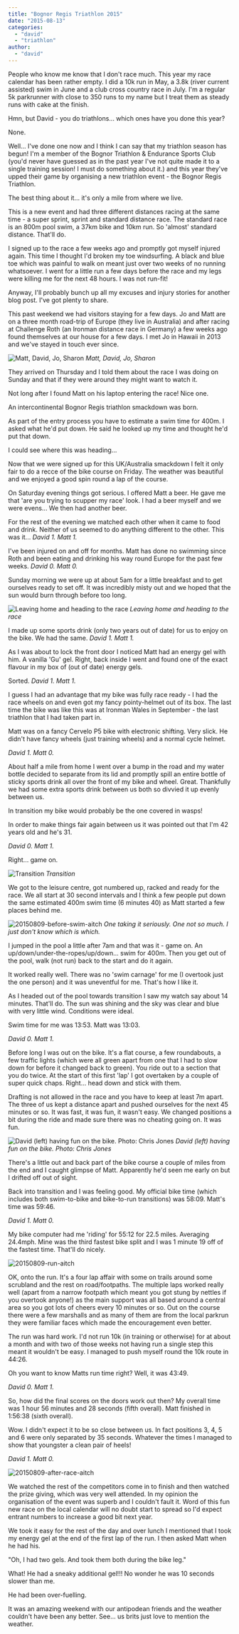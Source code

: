 ```yaml
---
title: "Bognor Regis Triathlon 2015"
date: "2015-08-13"
categories: 
  - "david"
  - "triathlon"
author: 
  - "david"
---
```


People who know me know that I don't race much. This year my race calendar has been rather empty. I did a 10k run in May, a 3.8k (river current assisted) swim in June and a club cross country race in July. I'm a regular 5k parkrunner with close to 350 runs to my name but I treat them as steady runs with cake at the finish.

Hmn, but David - you do triathlons... which ones have you done this year?

None.

Well... I've done one now and I think I can say that my triathlon season has begun! I'm a member of the Bognor Triathlon & Endurance Sports Club (you'd never have guessed as in the past year I've not quite made it to a single training session! I must do something about it.) and this year they've upped their game by organising a new triathlon event - the Bognor Regis Triathlon.

The best thing about it... it's only a mile from where we live.

This is a new event and had three different distances racing at the same time - a super sprint, sprint and standard distance race. The standard race is an 800m pool swim, a 37km bike and 10km run. So 'almost' standard distance. That'll do.

I signed up to the race a few weeks ago and promptly got myself injured again. This time I thought I'd broken my toe windsurfing. A black and blue toe which was painful to walk on meant just over two weeks of no running whatsoever. I went for a little run a few days before the race and my legs were killing me for the next 48 hours. I was not run-fit!

Anyway, I'll probably bunch up all my excuses and injury stories for another blog post. I've got plenty to share.

This past weekend we had visitors staying for a few days. Jo and Matt are on a three month road-trip of Europe (they live in Australia) and after racing at Challenge Roth (an Ironman distance race in Germany) a few weeks ago found themselves at our house for a few days. I met Jo in Hawaii in 2013 and we've stayed in touch ever since.

![Matt, David, Jo, Sharon](/images/2015/20150809-7084-carman-and-rowe.jpg) 
*Matt, David, Jo, Sharon*

They arrived on Thursday and I told them about the race I was doing on Sunday and that if they were around they might want to watch it.

Not long after I found Matt on his laptop entering the race! Nice one.

An intercontinental Bognor Regis triathlon smackdown was born.

As part of the entry process you have to estimate a swim time for 400m. I asked what he'd put down. He said he looked up my time and thought he'd put that down.

I could see where this was heading...

Now that we were signed up for this UK/Australia smackdown I felt it only fair to do a recce of the bike course on Friday. The weather was beautiful and we enjoyed a good spin round a lap of the course.

On Saturday evening things got serious. I offered Matt a beer. He gave me that 'are you trying to scupper my race' look. I had a beer myself and we were evens... We then had another beer.

For the rest of the evening we matched each other when it came to food and drink. Neither of us seemed to do anything different to the other. This was it... _David 1. Matt 1._

I've been injured on and off for months. Matt has done no swimming since Roth and been eating and drinking his way round Europe for the past few weeks. _David 0. Matt 0._

Sunday morning we were up at about 5am for a little breakfast and to get ourselves ready to set off. It was incredibly misty out and we hoped that the sun would burn through before too long.

![Leaving home and heading to the race](/images/2015/20150809-leaving_home.jpg) 
*Leaving home and heading to the race*

I made up some sports drink (only two years out of date) for us to enjoy on the bike. We had the same. _David 1. Matt 1._

As I was about to lock the front door I noticed Matt had an energy gel with him. A vanilla 'Gu' gel. Right, back inside I went and found one of the exact flavour in my box of (out of date) energy gels.

Sorted. _David 1. Matt 1._

I guess I had an advantage that my bike was fully race ready - I had the race wheels on and even got my fancy pointy-helmet out of its box. The last time the bike was like this was at Ironman Wales in September - the last triathlon that I had taken part in.

Matt was on a fancy Cervelo P5 bike with electronic shifting. Very slick. He didn't have fancy wheels (just training wheels) and a normal cycle helmet.

_David 1. Matt 0._

About half a mile from home I went over a bump in the road and my water bottle decided to separate from its lid and promptly spill an entire bottle of sticky sports drink all over the front of my bike and wheel. Great. Thankfully we had some extra sports drink between us both so divvied it up evenly between us.

In transition my bike would probably be the one covered in wasps!

In order to make things fair again between us it was pointed out that I'm 42 years old and he's 31.

_David 0. Matt 1._

Right... game on.

![Transition](/images/2015/20150809-7095-transition.jpg) 
*Transition*

We got to the leisure centre, got numbered up, racked and ready for the race. We all start at 30 second intervals and I think a few people put down the same estimated 400m swim time (6 minutes 40) as Matt started a few places behind me.

![20150809-before-swim-aitch](/images/2015/20150809-before-swim-aitch.jpg) 
*One taking it seriously. One not so much. I just don't know which is which.*

I jumped in the pool a little after 7am and that was it - game on. An up/down/under-the-ropes/up/down... swim for 400m. Then you get out of the pool, walk (not run) back to the start and do it again.

It worked really well. There was no 'swim carnage' for me (I overtook just the one person) and it was uneventful for me. That's how I like it.

As I headed out of the pool towards transition I saw my watch say about 14 minutes. That'll do. The sun was shining and the sky was clear and blue with very little wind. Conditions were ideal.

Swim time for me was 13:53. Matt was 13:03.

_David 0. Matt 1._

Before long I was out on the bike. It's a flat course, a few roundabouts, a few traffic lights (which were all green apart from one that I had to slow down for before it changed back to green). You ride out to a section that you do twice. At the start of this first 'lap' I got overtaken by a couple of super quick chaps. Right... head down and stick with them.

Drafting is not allowed in the race and you have to keep at least 7m apart. The three of us kept a distance apart and pushed ourselves for the next 45 minutes or so. It was fast, it was fun, it wasn't easy. We changed positions a bit during the ride and made sure there was no cheating going on. It was fun.

![David (left) having fun on the bike. Photo: Chris Jones](/images/2015/20150809-chris_jones.jpg) 
*David (left) having fun on the bike. Photo: Chris Jones*

There's a little out and back part of the bike course a couple of miles from the end and I caught glimpse of Matt. Apparently he'd seen me early on but I drifted off out of sight.

Back into transition and I was feeling good. My official bike time (which includes both swim-to-bike and bike-to-run transitions) was 58:09. Matt's time was 59:46.

_David 1. Matt 0._

My bike computer had me 'riding' for 55:12 for 22.5 miles. Averaging 24.4mph. Mine was the third fastest bike split and I was 1 minute 19 off of the fastest time. That'll do nicely.

![20150809-run-aitch](/images/2015/20150809-run-aitch.jpg)

OK, onto the run. It's a four lap affair with some on trails around some scrubland and the rest on road/footpaths. The multiple laps worked really well (apart from a narrow footpath which meant you got stung by nettles if you overtook anyone!) as the main support was all based around a central area so you got lots of cheers every 10 minutes or so. Out on the course there were a few marshalls and as many of them are from the local parkrun they were familiar faces which made the encouragement even better.

The run was hard work. I'd not run 10k (in training or otherwise) for at about a month and with two of those weeks not having run a single step this meant it wouldn't be easy. I managed to push myself round the 10k route in 44:26.

Oh you want to know Matts run time right? Well, it was 43:49.

_David 0. Matt 1._

So, how did the final scores on the doors work out then? My overall time was 1 hour 56 minutes and 28 seconds (fifth overall). Matt finished in 1:56:38 (sixth overall).

Wow. I didn't expect it to be so close between us. In fact positions 3, 4, 5 and 6 were only separated by 35 seconds. Whatever the times I managed to show that youngster a clean pair of heels!

_David 1. Matt 0._

![20150809-after-race-aitch](/images/2015/20150809-after-race-aitch.jpg)

We watched the rest of the competitors come in to finish and then watched the prize giving, which was very well attended. In my opinion the organisation of the event was superb and I couldn't fault it. Word of this fun new race on the local calendar will no doubt start to spread so I'd expect entrant numbers to increase a good bit next year.

We took it easy for the rest of the day and over lunch I mentioned that I took my energy gel at the end of the first lap of the run. I then asked Matt when he had his.

"Oh, I had two gels. And took them both during the bike leg."

What! He had a sneaky additional gel!!! No wonder he was 10 seconds slower than me.

He had been over-fuelling.

It was an amazing weekend with our antipodean friends and the weather couldn't have been any better. See... us brits just love to mention the weather.
